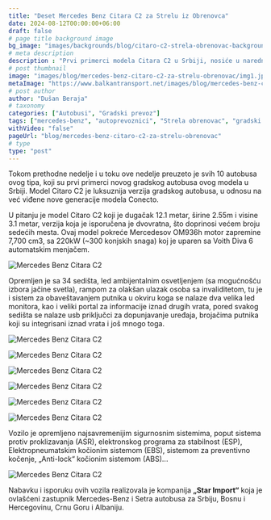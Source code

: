 ```yaml
---
title: "Deset Mercedes Benz Citara C2 za Strelu iz Obrenovca"
date: 2024-08-12T00:00:00+06:00
draft: false
# page title background image
bg_image: "images/backgrounds/blog/citaro-c2-strela-obrenovac-background.jpg"
# meta description
description : "Prvi primerci modela Citara C2 u Srbiji, nosiće u narednom periodu obeležja kompanije Strela iz Obrenovca, te će se u narednom periodu aktivirati na linijama koje održava ovaj prevoznik."
# post thumbnail
image: "images/blog/mercedes-benz-citaro-c2-za-strelu-obrenovac/img1.jpg"
metaImage: "https://www.balkantransport.net/images/blog/mercedes-benz-citaro-c2-za-strelu-obrenovac/img1.jpg"
# post author
author: "Dušan Beraja"
# taxonomy
categories: ["Autobusi", "Gradski prevoz"]
tags: ["mercedes-benz", "autoprevoznici", "Strela obrenovac", "gradski prevoz Beograd", "javni prevoz", "prevoz putnika", "Beograd", "star import"]
withVideo: "false"
pageUrl: "blog/mercedes-benz-citaro-c2-za-strelu-obrenovac"
# type
type: "post"
---
```


Tokom prethodne nedelje i u toku ove nedelje preuzeto je svih 10 autobusa ovog tipa, koji su prvi primerci novog gradskog autobusa ovog modela u Srbiji. Model Citaro C2 je luksuznija verzija gradskog autobusa, u odnosu na već viđene nove generacije modela Conecto.

U pitanju je model Citaro C2 koji je dugačak 12.1 metar, širine 2.55m i visine 3.1 metar, verzija koja je isporučena je dvovratna, što doprinosi većem broju sedećih mesta. Ovaj model pokreće Mercedesov OM936h motor zapremine 7,700 cm3, sa 220kW (~300 konjskih snaga) koj je uparen sa Voith Diva 6 automatskim menjačem.

![Mercedes Benz Citara C2](/images/blog/mercedes-benz-citaro-c2-za-strelu-obrenovac/img2.jpg "Mercedes Benz Citara C2")

Opremljen je sa 34 sedišta, led ambijentalnim osvetljenjem (sa mogućnošću izbora jačine svetla), rampom za olakšan ulazak osoba sa invaliditetom, tu je i sistem za obaveštavanjem putnika u okviru koga se nalaze dva velika led monitora, kao i veliki portal za informacije iznad drugih vrata, pored svakog sedišta se nalaze usb priključci za dopunjavanje uređaja, brojačima putnika koji su integrisani iznad vrata i još mnogo toga.

![Mercedes Benz Citara C2](/images/blog/mercedes-benz-citaro-c2-za-strelu-obrenovac/img3.jpg "Mercedes Benz Citara C2")

![Mercedes Benz Citara C2](/images/blog/mercedes-benz-citaro-c2-za-strelu-obrenovac/img4.jpg "Mercedes Benz Citara C2")

![Mercedes Benz Citara C2](/images/blog/mercedes-benz-citaro-c2-za-strelu-obrenovac/img5.jpg "Mercedes Benz Citara C2")

![Mercedes Benz Citara C2](/images/blog/mercedes-benz-citaro-c2-za-strelu-obrenovac/img6.jpg "Mercedes Benz Citara C2")

![Mercedes Benz Citara C2](/images/blog/mercedes-benz-citaro-c2-za-strelu-obrenovac/img7.jpg "Mercedes Benz Citara C2")

![Mercedes Benz Citara C2](/images/blog/mercedes-benz-citaro-c2-za-strelu-obrenovac/img8.jpg "Mercedes Benz Citara C2")

Vozilo je opremljeno najsavremenijim sigurnosnim sistemima, poput sistema protiv proklizavanja (ASR), elektronskog programa za stabilnost (ESP), Elektropneumatskim kočionim sistemom (EBS), sistemom za preventivno kočenje, „Anti-lock“ kočionim sistemom (ABS)...

![Mercedes Benz Citara C2](/images/blog/mercedes-benz-citaro-c2-za-strelu-obrenovac/img9.jpg "Mercedes Benz Citara C2")

Nabavku i isporuku ovih vozila realizovala je kompanija **„Star Import“** koja je ovlašćeni zastupnik Mercedes-Benz i Setra autobusa za Srbiju, Bosnu i Hercegovinu, Crnu Goru i Albaniju.